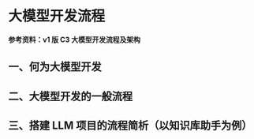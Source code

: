 # 大模型开发流程

**参考资料：v1 版 C3 大模型开发流程及架构**

## 一、何为大模型开发

## 二、大模型开发的一般流程

## 三、搭建 LLM 项目的流程简析（以知识库助手为例）